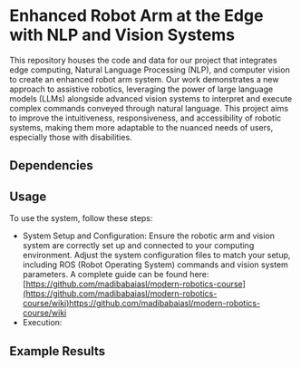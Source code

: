 # Enhanced Robot Arm at the Edge with NLP and Vision Systems

This repository houses the code and data for our project that integrates edge computing, Natural Language Processing (NLP), and computer vision to create an enhanced robot arm system. Our work demonstrates a new approach to assistive robotics, leveraging the power of large language models (LLMs) alongside advanced vision systems to interpret and execute complex commands conveyed through natural language. This project aims to improve the intuitiveness, responsiveness, and accessibility of robotic systems, making them more adaptable to the nuanced needs of users, especially those with disabilities.

## Dependencies 

## Usage

To use the system, follow these steps:

- System Setup and Configuration: Ensure the robotic arm and vision system are correctly set up and connected to your computing environment. Adjust the system configuration files to match your setup, including ROS (Robot Operating System) commands and vision system parameters. A complete guide can be found here: [https://github.com/madibabaiasl/modern-robotics-course](https://github.com/madibabaiasl/modern-robotics-course/wiki)https://github.com/madibabaiasl/modern-robotics-course/wiki
- Execution: 

## Example Results 






